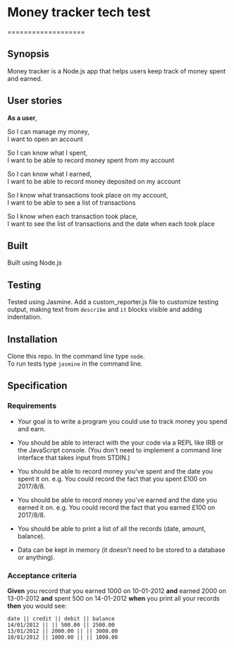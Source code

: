 
# Money tracker tech test
===================
## Synopsis

Money tracker is a Node.js app that helps users keep track of money spent and earned.

## User stories

**As a user**,

So I can manage my money,  
I want to open an account

So I can know what I spent,   
I want to be able to record money spent from my account

So I can know what I earned,  
I want to be able to record money deposited on my account

So I know what transactions took place on my account,  
I want to be able to see a list of transactions

So I know when each transaction took place,  
I want to see the list of transactions and the date when each took place

## Built

Built using Node.js

## Testing

Tested using Jasmine. Add a custom_reporter.js file to customize testing output, making text from `describe` and `it` blocks visible and adding indentation.


## Installation
Clone this repo. In the command line type `node`.  
To run tests type `jasmine` in the command line.


## Specification

### Requirements

* Your goal is to write a program you could use to track money you spend and earn.

* You should be able to interact with the your code via a REPL like IRB or the JavaScript console.  (You don't need to implement a command line interface that takes input from STDIN.)

* You should be able to record money you've spent and the date you spent it on.  e.g. You could record the fact that you spent £100 on 2017/8/8.

* You should be able to record money you've earned and the date you earned it on.  e.g. You could record the fact that you earned £100 on 2017/8/8.

* You should be able to print a list of all the records (date, amount, balance).

* Data can be kept in memory (it doesn't need to be stored to a database or anything).

### Acceptance criteria

**Given** you record that you earned 1000 on 10-01-2012
**and** earned 2000 on 13-01-2012
**and** spent 500 on 14-01-2012
**when** you print all your records
**then** you would see:

```
date || credit || debit || balance
14/01/2012 || || 500.00 || 2500.00
13/01/2012 || 2000.00 || || 3000.00
10/01/2012 || 1000.00 || || 1000.00
```
